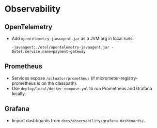 # Observability

## OpenTelemetry

- Add `opentelemetry-javaagent.jar` as a JVM arg in local runs:
  ```
  -javaagent:./otel/opentelemetry-javaagent.jar -Dotel.service.name=payment-gateway
  ```

## Prometheus

- Services expose `/actuator/prometheus` (if micrometer-registry-prometheus is on the classpath).
- Use `deploy/local/docker-compose.yml` to run Prometheus and Grafana locally.

## Grafana

- Import dashboards from `docs/observability/grafana-dashboards/`.